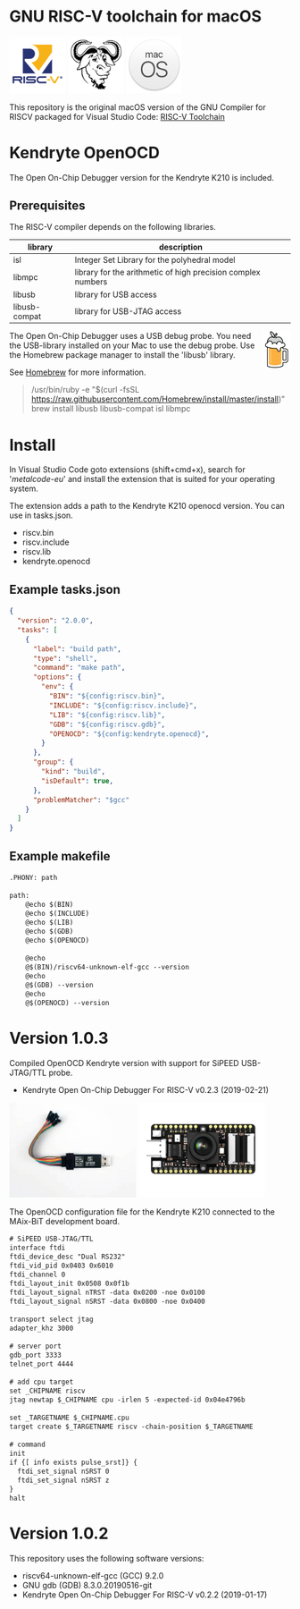 # GNU RISC-V toolchain for macOS

<div>
<img src="https://raw.githubusercontent.com/metalcode-eu/darwin-riscv/master/images/RISCV.png" alt="RISC-V" width="20%">
<img src="https://raw.githubusercontent.com/metalcode-eu/darwin-riscv/master/images/GNU.png" alt="GNU" width="20%">
<img src="https://raw.githubusercontent.com/metalcode-eu/darwin-riscv/master/images/macOS.png" alt="macOS" width="20%">
</div>

This repository is the original macOS version of the GNU Compiler for RISCV 
packaged for Visual Studio Code: 
[RISC-V Toolchain ](https://github.com/riscv/riscv-gnu-toolchain)

# Kendryte OpenOCD
The Open On-Chip Debugger version for the Kendryte K210 is included.

## Prerequisites
The RISC-V compiler depends on the following libraries. 

| library       | description                                                  |
|---------------|--------------------------------------------------------------|
| isl           | Integer Set Library for the polyhedral model                 |
| libmpc        | library for the arithmetic of high precision complex numbers |
| libusb        | library for USB access                                       |
| libusb-compat | library for USB-JTAG access                                  |

<img src="https://raw.githubusercontent.com/metalcode-eu/darwin-riscv/master/images/Homebrew.png" alt="Homebrew" width="10%" style="float: right;">

The Open On-Chip Debugger uses a USB debug probe. You need the USB-library 
installed on your Mac to use the debug probe. Use the Homebrew package manager 
to install the 'libusb' library.

See [Homebrew](https://brew.sh) for more information. 

> /usr/bin/ruby -e "$(curl -fsSL https://raw.githubusercontent.com/Homebrew/install/master/install)"  
> brew install libusb libusb-compat isl libmpc

# Install
In Visual Studio Code goto extensions (shift+cmd+x), search for '*metalcode-eu*'
and install the extension that is suited for your operating system. 

The extension adds a path to the Kendryte K210 openocd version. You can use in 
tasks.json.

- riscv.bin
- riscv.include
- riscv.lib
- kendryte.openocd

## Example tasks.json
```json
{
  "version": "2.0.0",
  "tasks": [
    {
      "label": "build path",
      "type": "shell",
      "command": "make path",
      "options": {
        "env": {
          "BIN": "${config:riscv.bin}",
          "INCLUDE": "${config:riscv.include}",
          "LIB": "${config:riscv.lib}",
          "GDB": "${config:riscv.gdb}",
          "OPENOCD": "${config:kendryte.openocd}",
        }
      },
      "group": {
        "kind": "build",
        "isDefault": true,
      },
      "problemMatcher": "$gcc"
    }
  ]
}
```
## Example makefile 
```make
.PHONY: path

path:
	@echo $(BIN)
	@echo $(INCLUDE)
	@echo $(LIB)
	@echo $(GDB)
	@echo $(OPENOCD)

	@echo
	@$(BIN)/riscv64-unknown-elf-gcc --version 
	@echo
	@$(GDB) --version 
	@echo
	@$(OPENOCD) --version 
```

# Version 1.0.3
Compiled OpenOCD Kendryte version with support for SiPEED USB-JTAG/TTL probe. 
- Kendryte Open On-Chip Debugger For RISC-V v0.2.3 (2019-02-21)

<img src="https://raw.githubusercontent.com/metalcode-eu/darwin-riscv/master/images/SiPEED_USB_JTAG_TTL.jpg" alt="SiPEED USB-JTAG/TTL" width="45%" float="left">
<img src="https://raw.githubusercontent.com/metalcode-eu/darwin-riscv/master/images/Sipeed_MAix_BiT.png" alt="SiPEED MAix-Bit" width="45%" float="right">

The OpenOCD configuration file for the Kendryte K210 connected to the MAix-BiT development board. 
```openocd
# SiPEED USB-JTAG/TTL 
interface ftdi
ftdi_device_desc "Dual RS232"
ftdi_vid_pid 0x0403 0x6010
ftdi_channel 0
ftdi_layout_init 0x0508 0x0f1b
ftdi_layout_signal nTRST -data 0x0200 -noe 0x0100
ftdi_layout_signal nSRST -data 0x0800 -noe 0x0400

transport select jtag
adapter_khz 3000

# server port
gdb_port 3333
telnet_port 4444

# add cpu target
set _CHIPNAME riscv
jtag newtap $_CHIPNAME cpu -irlen 5 -expected-id 0x04e4796b

set _TARGETNAME $_CHIPNAME.cpu
target create $_TARGETNAME riscv -chain-position $_TARGETNAME

# command
init
if {[ info exists pulse_srst]} {
  ftdi_set_signal nSRST 0
  ftdi_set_signal nSRST z
}
halt
```

# Version 1.0.2
This repository uses the following software versions:
- riscv64-unknown-elf-gcc (GCC) 9.2.0
- GNU gdb (GDB) 8.3.0.20190516-git
- Kendryte Open On-Chip Debugger For RISC-V v0.2.2 (2019-01-17)
